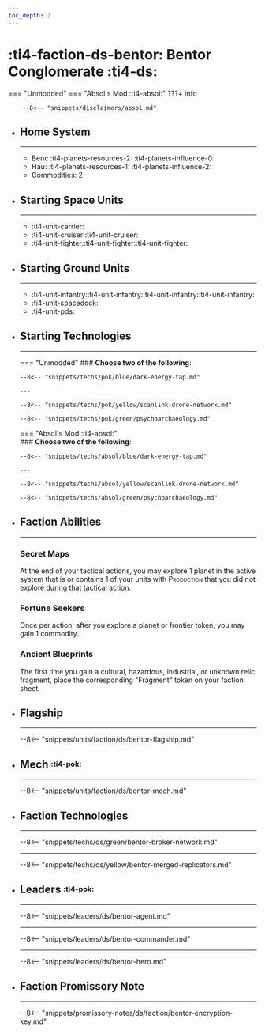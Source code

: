 ```yaml
---
toc_depth: 2
---
```


# :ti4-faction-ds-bentor: Bentor Conglomerate :ti4-ds:
=== "Unmodded"
=== "Absol's Mod :ti4-absol:" 
    ???+ info

        --8<-- "snippets/disclaimers/absol.md"

<div class="grid cards" markdown>

-   ## __Home System__

    ---

    * Benc :ti4-planets-resources-2: :ti4-planets-influence-0:
    * Hau: :ti4-planets-resources-1: :ti4-planets-influence-2:
    * Commodities: 2

</div>

<div class="grid cards" markdown>

-   ## __Starting Space Units__

    ---

    * :ti4-unit-carrier:
    * :ti4-unit-cruiser::ti4-unit-cruiser:
    * :ti4-unit-fighter::ti4-unit-fighter::ti4-unit-fighter:

-   ## __Starting Ground Units__

    ---

    * :ti4-unit-infantry::ti4-unit-infantry::ti4-unit-infantry::ti4-unit-infantry:
    * :ti4-unit-spacedock:
    * :ti4-unit-pds:

-   ## __Starting Technologies__

    ---
    === "Unmodded"
        ### **Choose two of the following**:

        --8<-- "snippets/techs/pok/blue/dark-energy-tap.md"

        ---

        --8<-- "snippets/techs/pok/yellow/scanlink-drone-network.md"

        --8<-- "snippets/techs/pok/green/psychoarchaeology.md"

    === "Absol's Mod :ti4-absol:"  
        ### **Choose two of the following**:

        --8<-- "snippets/techs/absol/blue/dark-energy-tap.md"

        ---

        --8<-- "snippets/techs/absol/yellow/scanlink-drone-network.md"

        --8<-- "snippets/techs/absol/green/psychoarchaeology.md"

-   ## __Faction Abilities__

    ---
    ### **Secret Maps**
    
    At the end of your tactical actions, you may explore 1 planet in the active system that is or contains 1 of your units with <span style="font-variant:small-caps;">Production</span> that you did not explore during that tactical action.

    ### **Fortune Seekers**
    
    Once per action, after you explore a planet or frontier token, you may gain 1 commodity.

    ### **Ancient Blueprints**
    
    The first time you gain a cultural, hazardous, industrial, or unknown relic fragment, place the corresponding "Fragment" token on your faction sheet.

-   ## __Flagship__

    ---
    --8<-- "snippets/units/faction/ds/bentor-flagship.md"

-   ## __Mech__ <sup><sub>:ti4-pok:</sub></sup>

    ---
    --8<-- "snippets/units/faction/ds/bentor-mech.md"

</div>

<div class="grid cards" markdown>

-   ## __Faction Technologies__

    ---

    --8<-- "snippets/techs/ds/green/bentor-broker-network.md"

    ---

    --8<-- "snippets/techs/ds/yellow/bentor-merged-replicators.md"


-   ## __Leaders__ <sup><sub>:ti4-pok:</sub></sup>

    ---
    
    --8<-- "snippets/leaders/ds/bentor-agent.md"

    ---

    --8<-- "snippets/leaders/ds/bentor-commander.md"

    ---

    --8<-- "snippets/leaders/ds/bentor-hero.md"

-   ## __Faction Promissory Note__

    ---
    --8<-- "snippets/promissory-notes/ds/faction/bentor-encryption-key.md"

</div>
